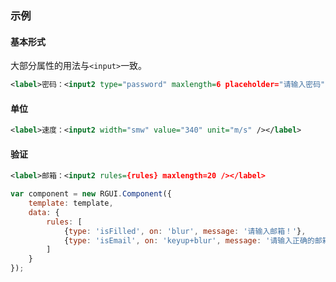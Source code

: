 ### 示例

#### 基本形式

大部分属性的用法与`<input>`一致。

<div class="m-example"></div>

```xml
<label>密码：<input2 type="password" maxlength=6 placeholder="请输入密码" autofocus /></label>
```

#### 单位

<div class="m-example"></div>

```xml
<label>速度：<input2 width="smw" value="340" unit="m/s" /></label>
```

#### 验证

<div class="m-example"></div>

```xml
<label>邮箱：<input2 rules={rules} maxlength=20 /></label>
```

```javascript
var component = new RGUI.Component({
    template: template,
    data: {
        rules: [
            {type: 'isFilled', on: 'blur', message: '请输入邮箱！'},
            {type: 'isEmail', on: 'keyup+blur', message: '请输入正确的邮箱！'}
        ]
    }
});
```
